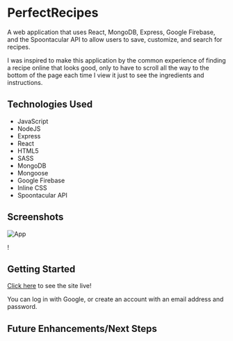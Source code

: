 # PerfectRecipes

A web application that uses React, MongoDB, Express, Google Firebase, and the Spoontacular API to allow users to save, customize, and search for recipes.

I was inspired to make this application by the common experience of finding a recipe online that looks good, only to have to scroll all the way to the bottom of the page each time I view it just to see the ingredients and instructions.

## Technologies Used

- JavaScript
- NodeJS
- Express
- React
- HTML5
- SASS
- MongoDB
- Mongoose
- Google Firebase
- Inline CSS
- Spoontacular API

## Screenshots

![App](#)

!

## Getting Started

[Click here](#) to see the site live!

You can log in with Google, or create an account with an email address and password.

## Future Enhancements/Next Steps
